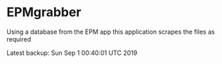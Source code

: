 # EPMgrabber
Using a database from the EPM app this application scrapes the files as required


Latest backup: Sun Sep 1 00:40:01 UTC 2019
